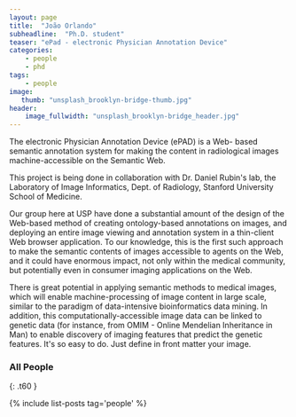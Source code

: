 ```yaml
---
layout: page
title:  "João Orlando"
subheadline:  "Ph.D. student"
teaser: "ePad - electronic Physician Annotation Device"
categories:
    - people
    - phd
tags:
    - people
image:
   thumb: "unsplash_brooklyn-bridge-thumb.jpg"
header:
    image_fullwidth: "unsplash_brooklyn-bridge_header.jpg"
---
```



The electronic Physician Annotation Device (ePAD) is a Web- based semantic annotation system for making the content in radiological images machine-accessible on the Semantic Web.

This project is being done in collaboration with Dr. Daniel Rubin's lab, the Laboratory of Image Informatics, Dept. of Radiology, Stanford University School of Medicine.

Our group here at USP have done a substantial amount of the design of the Web-based method of creating ontology-based annotations on images, and deploying an entire image viewing and annotation system in a thin-client Web browser application. To our knowledge, this is the first such approach to make the semantic contents of images accessible to agents on the Web, and it could have enormous impact, not only within the medical community, but potentially even in consumer imaging applications on the Web.

There is great potential in applying semantic methods to medical images, which will enable machine-processing of image content in large scale, similar to the paradigm of data-intensive bioinformatics data mining. In addition, this computationally-accessible image data can be linked to genetic data (for instance, from OMIM - Online Mendelian Inheritance in Man) to enable discovery of imaging features that predict the genetic features.
It's so easy to do. Just define in front matter your image.
<!--more-->




### All People
{: .t60 }

{% include list-posts tag='people' %}
